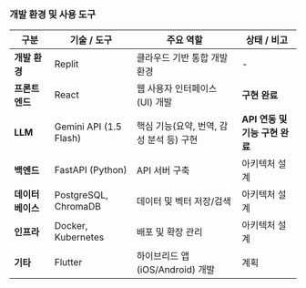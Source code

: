 ### 개발 환경 및 사용 도구

| 구분 | 기술 / 도구 | 주요 역할 | 상태 / 비고 |
| --- | --- | --- | --- |
| **개발 환경** | Replit | 클라우드 기반 통합 개발 환경 | - |
| **프론트엔드** | React | 웹 사용자 인터페이스(UI) 개발 | **구현 완료** |
| **LLM** | Gemini API (1.5 Flash) | 핵심 기능(요약, 번역, 감성 분석 등) 구현 | **API 연동 및 기능 구현 완료** |
| **백엔드** | FastAPI (Python) | API 서버 구축 | 아키텍처 설계 |
| **데이터베이스** | PostgreSQL, ChromaDB | 데이터 및 벡터 저장/검색 | 아키텍처 설계 |
| **인프라** | Docker, Kubernetes | 배포 및 확장 관리 | 아키텍처 설계 |
| **기타** | Flutter | 하이브리드 앱(iOS/Android) 개발 | 계획 |
